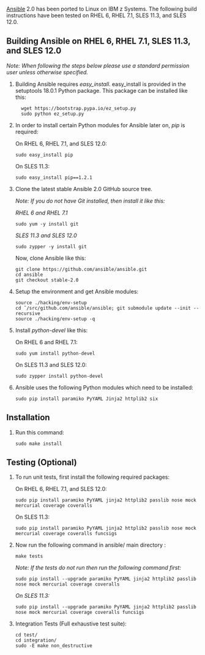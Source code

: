 <!---PACKAGE:Ansible--->
<!---DISTRO:RHEL 6:2.0--->
<!---DISTRO:RHEL 7:2.0--->
<!---DISTRO:SLES 11:2.0--->
<!---DISTRO:SLES 12:2.0--->
[Ansible](http://www.ansible.com/) 2.0 has been ported to Linux on IBM z Systems. The following build instructions have been tested on RHEL 6, RHEL 7.1, SLES 11.3, and SLES 12.0.

## Building Ansible on RHEL 6, RHEL 7.1, SLES 11.3, and SLES 12.0

*Note: When following the steps below please use a standard permission user unless otherwise specified.*

1. Building Ansible requires *easy_install*. easy_install is provided in the setuptools 18.0.1 Python package. This package can be installed like this:

         wget https://bootstrap.pypa.io/ez_setup.py
         sudo python ez_setup.py
       
2.  In order to install certain Python modules for Ansible later on, *pip* is required:

    On RHEL 6, RHEL 7.1, and SLES 12.0:
  
        sudo easy_install pip
      
    On SLES 11.3:

        sudo easy_install pip==1.2.1

3.  Clone the latest stable Ansible 2.0 GitHub source tree.

    *Note: If you do not have Git installed, then install it like this:*
  
    *RHEL 6 and RHEL 7.1*
  
        sudo yum -y install git
      
    *SLES 11.3 and SLES 12.0*
  
        sudo zypper -y install git

    Now, clone Ansible like this:

        git clone https://github.com/ansible/ansible.git
        cd ansible
        git checkout stable-2.0

4.  Setup the environment and get Ansible modules:

        source ./hacking/env-setup
        cd ˜/src/github.com/ansible/ansible; git submodule update --init --recursive
        source ./hacking/env-setup -q

5.  Install *python-devel* like this:

    On RHEL 6 and RHEL 7.1:
  
        sudo yum install python-devel
      
    On SLES 11.3 and SLES 12.0:
  
        sudo zypper install python-devel
  
6.  Ansible uses the following Python modules which need to be installed:
  
        sudo pip install paramiko PyYAML Jinja2 httplib2 six
      
## Installation

1.  Run this command:

        sudo make install

## Testing (Optional)

1.  To run unit tests, first install the following required packages:

    On RHEL 6, RHEL 7.1, and SLES 12.0:
  
        sudo pip install paramiko PyYAML jinja2 httplib2 passlib nose mock mercurial coverage coveralls
      
    On SLES 11.3:
  
        sudo pip install paramiko PyYAML jinja2 httplib2 passlib nose mock mercurial coverage coveralls funcsigs

2.  Now run the following command in ansible/ main directory :

        make tests
  
    *Note: If the tests do not run then run the following command first:*
  
        sudo pip install --upgrade paramiko PyYAML jinja2 httplib2 passlib nose mock mercurial coverage coveralls
   
    *On SLES 11.3:*
  
        sudo pip install --upgrade paramiko PyYAML jinja2 httplib2 passlib nose mock mercurial coverage coveralls funcsigs

3.  Integration Tests (Full exhaustive test suite):

        cd test/
        cd integration/
        sudo -E make non_destructive
       
